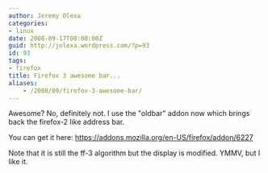 ```yaml
---
author: Jeremy Olexa
categories:
- linux
date: 2008-09-17T00:00:00Z
guid: http://jolexa.wordpress.com/?p=93
id: 93
tags:
- firefox
title: Firefox 3 awesome bar...
aliases:
    - /2008/09/firefox-3-awesome-bar/
---
```


Awesome? No, definitely not. I use the "oldbar" addon now which brings back the firefox-2 like address bar.

You can get it here: <https://addons.mozilla.org/en-US/firefox/addon/6227>

Note that it is still the ff-3 algorithm but the display is modified. YMMV, but I like it.